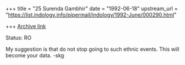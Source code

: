 +++
title = "25 Surenda Gambhir"
date = "1992-06-18"
upstream_url = "https://list.indology.info/pipermail/indology/1992-June/000290.html"

+++
[Archive link](https://list.indology.info/pipermail/indology/1992-June/000290.html)

Status: RO

My suggestion is that do not stop going to such ethnic events. This will become
 your data. -skg




